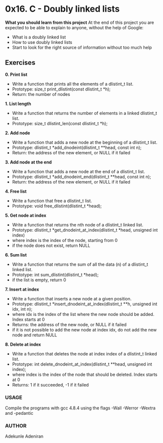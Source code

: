 # 0x16. C - Doubly linked lists

**What you should learn from this project**
At the end of this project you are expected to be able to explain to anyone, without the help of Google:

* What is a doubly linked list
* How to use doubly linked lists
* Start to look for the right source of information without too much help

## Exercises

**0. Print list**
* Write a function that prints all the elements of a dlistint_t list.
* Prototype: size_t print_dlistint(const dlistint_t *h);
* Return: the number of nodes

**1. List length**
* Write a function that returns the number of elements in a linked dlistint_t list.
* Prototype: size_t dlistint_len(const dlistint_t *h);

**2. Add node**
* Write a function that adds a new node at the beginning of a dlistint_t list.
* Prototype: dlistint_t *add_dnodeint(dlistint_t **head, const int n);
* Return: the address of the new element, or NULL if it failed

**3. Add node at the end**
* Write a function that adds a new node at the end of a dlistint_t list.
* Prototype: dlistint_t *add_dnodeint_end(dlistint_t **head, const int n);
* Return: the address of the new element, or NULL if it failed

**4. Free list**
* Write a function that free a dlistint_t list.
* Prototype: void free_dlistint(dlistint_t *head);

**5. Get node at index**
* Write a function that returns the nth node of a dlistint_t linked list.
* Prototype: dlistint_t *get_dnodeint_at_index(dlistint_t *head, unsigned int index)
* where index is the index of the node, starting from 0
* if the node does not exist, return NULL

**6. Sum list**
* Write a function that returns the sum of all the data (n) of a dlistint_t linked list.
* Prototype: int sum_dlistint(dlistint_t *head);
* if the list is empty, return 0

**7. Insert at index**
* Write a function that inserts a new node at a given position.
* Prototype: dlistint_t *insert_dnodeint_at_index(dlistint_t **h, unsigned int idx, int n);
* where idx is the index of the list where the new node should be added. Index starts at 0
* Returns: the address of the new node, or NULL if it failed
* if it is not possible to add the new node at index idx, do not add the new node and return NULL

**8. Delete at index**
* Write a function that deletes the node at index index of a dlistint_t linked list.
* Prototype: int delete_dnodeint_at_index(dlistint_t **head, unsigned int index);
* where index is the index of the node that should be deleted. Index starts at 0
* Returns: 1 if it succeeded, -1 if it failed

### USAGE
Compile the programs with gcc 4.8.4 using the flags -Wall -Werror -Wextra and -pedantic

### AUTHOR
Adekunle Adeniran